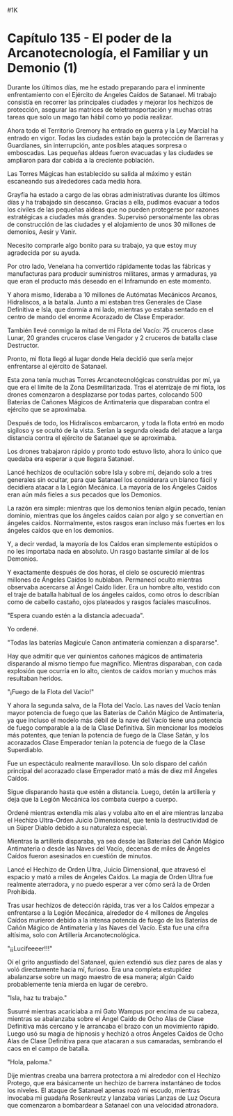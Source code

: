 
#1K 

# Capítulo 135 - El poder de la Arcanotecnología, el Familiar y un Demonio (1)


Durante los últimos días, me he estado preparando para el inminente enfrentamiento con el Ejército de Ángeles Caídos de Satanael. Mi trabajo consistía en recorrer las principales ciudades y mejorar los hechizos de protección, asegurar las matrices de teletransportación y muchas otras tareas que solo un mago tan hábil como yo podía realizar.

Ahora todo el Territorio Gremory ha entrado en guerra y la Ley Marcial ha entrado en vigor. Todas las ciudades están bajo la protección de Barreras y Guardianes, sin interrupción, ante posibles ataques sorpresa o emboscadas. Las pequeñas aldeas fueron evacuadas y las ciudades se ampliaron para dar cabida a la creciente población.

Las Torres Mágicas han establecido su salida al máximo y están escaneando sus alrededores cada media hora.

Grayfia ha estado a cargo de las obras administrativas durante los últimos días y ha trabajado sin descanso. Gracias a ella, pudimos evacuar a todos los civiles de las pequeñas aldeas que no pueden protegerse por razones estratégicas a ciudades más grandes. Supervisó personalmente las obras de construcción de las ciudades y el alojamiento de unos 30 millones de demonios, Aesir y Vanir.

Necesito comprarle algo bonito para su trabajo, ya que estoy muy agradecida por su ayuda.

Por otro lado, Venelana ha convertido rápidamente todas las fábricas y manufacturas para producir suministros militares, armas y armaduras, ya que eran el producto más deseado en el Inframundo en este momento.

Y ahora mismo, lideraba a 10 millones de Autómatas Mecánicos Arcanos, Hidraliscos, a la batalla. Junto a mí estaban tres Generales de Clase Definitiva e Isla, que dormía a mi lado, mientras yo estaba sentado en el centro de mando del enorme Acorazado de Clase Emperador.

También llevé conmigo la mitad de mi Flota del Vacío: 75 cruceros clase Lunar, 20 grandes cruceros clase Vengador y 2 cruceros de batalla clase Destructor.

Pronto, mi flota llegó al lugar donde Hela decidió que sería mejor enfrentarse al ejército de Satanael.

Esta zona tenía muchas Torres Arcanotecnológicas construidas por mí, ya que era el límite de la Zona Desmilitarizada. Tras el aterrizaje de mi flota, los drones comenzaron a desplazarse por todas partes, colocando 500 Baterías de Cañones Mágicos de Antimateria que disparaban contra el ejército que se aproximaba.

Después de todo, los Hidraliscos embarcaron, y toda la flota entró en modo sigiloso y se ocultó de la vista. Serían la segunda oleada del ataque a larga distancia contra el ejército de Satanael que se aproximaba.

Los drones trabajaron rápido y pronto todo estuvo listo, ahora lo único que quedaba era esperar a que llegara Satanael.

Lancé hechizos de ocultación sobre Isla y sobre mí, dejando solo a tres generales sin ocultar, para que Satanael los considerara un blanco fácil y decidiera atacar a la Legión Mecánica. La mayoría de los Ángeles Caídos eran aún más fieles a sus pecados que los Demonios.

La razón era simple: mientras que los demonios tenían algún pecado, tenían dominio, mientras que los ángeles caídos caían por algo y se convertían en ángeles caídos. Normalmente, estos rasgos eran incluso más fuertes en los ángeles caídos que en los demonios.

Y, a decir verdad, la mayoría de los Caídos eran simplemente estúpidos o no les importaba nada en absoluto. Un rasgo bastante similar al de los Demonios.

Y exactamente después de dos horas, el cielo se oscureció mientras millones de Ángeles Caídos lo nublaban. Permanecí oculto mientras observaba acercarse al Ángel Caído líder. Era un hombre alto, vestido con el traje de batalla habitual de los ángeles caídos, como otros lo describían como de cabello castaño, ojos plateados y rasgos faciales masculinos.

"Espera cuando estén a la distancia adecuada".

Yo ordené.

"Todas las baterías Magicule Canon antimateria comienzan a dispararse".

Hay que admitir que ver quinientos cañones mágicos de antimateria disparando al mismo tiempo fue magnífico. Mientras disparaban, con cada explosión que ocurría en lo alto, cientos de caídos morían y muchos más resultaban heridos.

"¡Fuego de la Flota del Vacío!"

Y ahora la segunda salva, de la Flota del Vacío. Las naves del Vacío tenían mayor potencia de fuego que las Baterías de Cañón Mágico de Antimateria, ya que incluso el modelo más débil de la nave del Vacío tiene una potencia de fuego comparable a la de la Clase Definitiva. Sin mencionar los modelos más potentes, que tenían la potencia de fuego de la Clase Satán, y los acorazados Clase Emperador tenían la potencia de fuego de la Clase Superdiablo.

Fue un espectáculo realmente maravilloso. Un solo disparo del cañón principal del acorazado clase Emperador mató a más de diez mil Ángeles Caídos.

Sigue disparando hasta que estén a distancia. Luego, detén la artillería y deja que la Legión Mecánica los combata cuerpo a cuerpo.

Ordené mientras extendía mis alas y volaba alto en el aire mientras lanzaba el Hechizo Ultra-Orden Juicio Dimensional, que tenía la destructividad de un Súper Diablo debido a su naturaleza especial.

Mientras la artillería disparaba, ya sea desde las Baterías del Cañón Mágico Antimateria o desde las Naves del Vacío, decenas de miles de Ángeles Caídos fueron asesinados en cuestión de minutos.

Lancé el Hechizo de Orden Ultra, Juicio Dimensional, que atravesó el espacio y mató a miles de Ángeles Caídos. La magia de Orden Ultra fue realmente aterradora, y no puedo esperar a ver cómo será la de Orden Prohibida.

Tras usar hechizos de detección rápida, tras ver a los Caídos empezar a enfrentarse a la Legión Mecánica, alrededor de 4 millones de Ángeles Caídos murieron debido a la intensa potencia de fuego de las Baterías de Cañón Mágico de Antimateria y las Naves del Vacío. Esta fue una cifra altísima, solo con Artillería Arcanotecnológica.

"¡¡Lucifeeeer!!!"

Oí el grito angustiado del Satanael, quien extendió sus diez pares de alas y voló directamente hacia mí, furioso. Era una completa estupidez abalanzarse sobre un mago maestro de esa manera; algún Caído probablemente tenía mierda en lugar de cerebro.

"Isla, haz tu trabajo."

Susurré mientras acariciaba a mi Gato Wampus por encima de su cabeza, mientras se abalanzaba sobre el Ángel Caído de Ocho Alas de Clase Definitiva más cercano y le arrancaba el brazo con un movimiento rápido. Luego usó su magia de hipnosis y hechizó a otros Ángeles Caídos de Ocho Alas de Clase Definitiva para que atacaran a sus camaradas, sembrando el caos en el campo de batalla.

"Hola, paloma."

Dije mientras creaba una barrera protectora a mi alrededor con el Hechizo Protego, que era básicamente un hechizo de barrera instantáneo de todos los niveles. El ataque de Satanael apenas rozó mi escudo, mientras invocaba mi guadaña Rosenkreutz y lanzaba varias Lanzas de Luz Oscura que comenzaron a bombardear a Satanael con una velocidad atronadora.